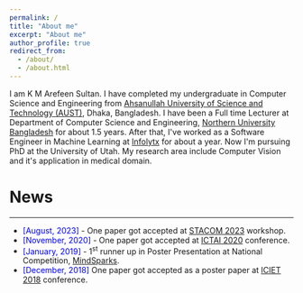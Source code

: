 ```yaml
---
permalink: /
title: "About me"
excerpt: "About me"
author_profile: true
redirect_from: 
  - /about/
  - /about.html
---
```


I am K M Arefeen Sultan. I have completed my undergraduate in Computer Science and Engineering from [Ahsanullah University of Science and Technology (AUST)](http://aust.edu/), Dhaka, Bangladesh. I have been a Full time Lecturer at Department of Computer Science and Engineering, [Northern University Bangladesh](https://nub.ac.bd/) for about 1.5 years. After that, I've worked as a Software Engineer in Machine Learning at [Infolytx](https://www.infolytx.com/) for about a year. Now I'm pursuing PhD at the University of Utah. My research area include Computer Vision and it's application in medical domain.

# News
------

* <span style="color:Blue"> [August, 2023] </span> - One paper got accepted at [STACOM 2023](https://stacom.github.io/stacom2023/) workshop.
* <span style="color:Blue"> [November, 2020] </span> - One paper got accepted at [ICTAI 2020](https://ictai2020.org/) conference.
* <span style="color:Blue"> [January, 2019] </span> - 1<sup>st</sup> runner up in Poster Presentation at National Competition, [MindSparks](https://www.facebook.com/events/Networking/mindsparks-19-an-inter-university-college-tech-competition/1229441647203701/).
* <span style="color:Blue"> [December, 2018] </span> One paper got accepted as a poster paper at [ICIET 2018](https://cse.du.ac.bd/iciet/index.html) conference.
